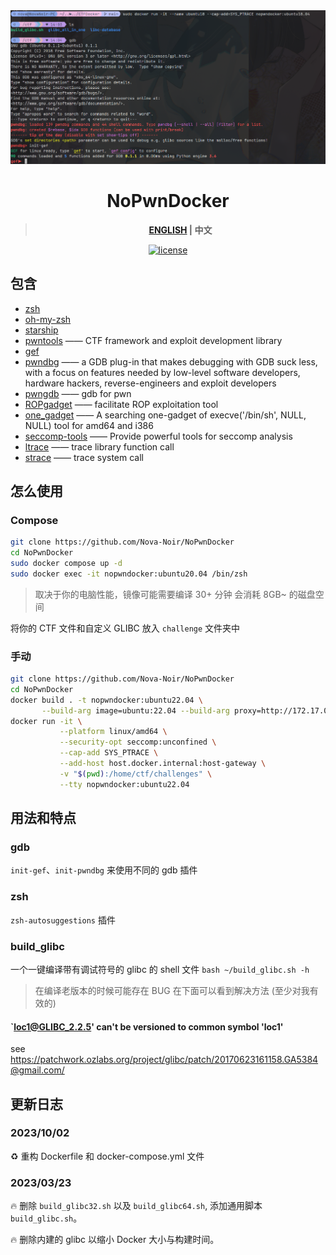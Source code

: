 <div align="center">
  <img src="images/example.png">
</div>


<div align="center">

# NoPwnDocker

> **[ENGLISH](README.md) | 中文**

<a href="./LICENSE">
    <img src="https://img.shields.io/github/license/Nova-Noir/NoPwnDocker.svg" alt="license">
</a>

</div>


## 包含
- [zsh](https://www.zsh.org/)
- [oh-my-zsh](https://ohmyz.sh/)
- [starship](https://starship.rs/)
- [pwntools](https://github.com/Gallopsled/pwntools)  —— CTF framework and exploit development library
- [gef](https://github.com/hugsy/gef)
- [pwndbg](https://github.com/pwndbg/pwndbg)  —— a GDB plug-in that makes debugging with GDB suck less, with a focus on features needed by low-level software developers, hardware hackers, reverse-engineers and exploit developers
- [pwngdb](https://github.com/scwuaptx/Pwngdb) —— gdb for pwn
- [ROPgadget](https://github.com/JonathanSalwan/ROPgadget)  —— facilitate ROP exploitation tool
- [one_gadget](https://github.com/david942j/one_gadget) —— A searching one-gadget of execve('/bin/sh', NULL, NULL) tool for amd64 and i386
- [seccomp-tools](https://github.com/david942j/seccomp-tools) —— Provide powerful tools for seccomp analysis
- [ltrace](https://linux.die.net/man/1/ltrace)      —— trace library function call
- [strace](https://linux.die.net/man/1/strace)     —— trace system call

## 怎么使用
### Compose
```bash
git clone https://github.com/Nova-Noir/NoPwnDocker
cd NoPwnDocker
sudo docker compose up -d
sudo docker exec -it nopwndocker:ubuntu20.04 /bin/zsh
```

> 取决于你的电脑性能，镜像可能需要编译 30+ 分钟
> 会消耗 8GB~ 的磁盘空间

将你的 CTF 文件和自定义 GLIBC 放入 `challenge` 文件夹中

### 手动

```bash
git clone https://github.com/Nova-Noir/NoPwnDocker
cd NoPwnDocker
docker build . -t nopwndocker:ubuntu22.04 \
       --build-arg image=ubuntu:22.04 --build-arg proxy=http://172.17.0.1:7890 --build-arg python-version=3.11.5
docker run -it \
           --platform linux/amd64 \
           --security-opt seccomp:unconfined \
           --cap-add SYS_PTRACE \
           --add-host host.docker.internal:host-gateway \
           -v "$(pwd):/home/ctf/challenges" \
           --tty nopwndocker:ubuntu22.04
```

## 用法和特点
### gdb
`init-gef`、`init-pwndbg` 来使用不同的 gdb 插件
### zsh
`zsh-autosuggestions` 插件
### build_glibc
一个一键编译带有调试符号的 glibc 的 shell 文件
`bash ~/build_glibc.sh -h`
> 在编译老版本的时候可能存在 BUG
> 在下面可以看到解决方法 (至少对我有效的)
#### `loc1@GLIBC_2.2.5' can't be versioned to common symbol 'loc1'
see https://patchwork.ozlabs.org/project/glibc/patch/20170623161158.GA5384@gmail.com/


## 更新日志
### 2023/10/02
:recycle: 重构 Dockerfile 和 docker-compose.yml 文件
### 2023/03/23  
:fire: 删除 `build_glibc32.sh` 以及 `build_glibc64.sh`, 添加通用脚本 `build_glibc.sh`。

:fire: 删除内建的 glibc 以缩小 Docker 大小与构建时间。